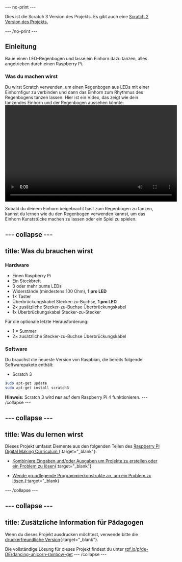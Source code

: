 --- no-print --- 

Dies ist die Scratch 3 Version des Projekts. Es gibt auch eine [Scratch 2 Version des Projekts.](https://projects.raspberrypi.org/en/projects/dancing-unicorn-rainbow-scratch2)

--- /no-print ---

## Einleitung

Baue einen LED-Regenbogen und lasse ein Einhorn dazu tanzen, alles angetrieben durch einen Raspberry Pi.

### Was du machen wirst

Du wirst Scratch verwenden, um einen Regenbogen aus LEDs mit einer Einhornfigur zu verbinden und dann das Einhorn zum Rhythmus des Regenbogens tanzen lassen. Hier ist ein Video, das zeigt wie dein tanzendes Einhorn und der Regenbogen aussehen könnte:<video width="560" height="315" controls> <source src="resources/Screencast.mp4" type="video/mp4"> Dein Browser unterstützt das Video-Tag nicht, versuche es mit FireFox oder Chrome </video> 

Sobald du deinem Einhorn beigebracht hast zum Regenbogen zu tanzen, kannst du lernen wie du den Regenbogen verwenden kannst, um das Einhorn Kunststücke machen zu lassen oder ein Spiel zu spielen.

--- collapse ---
---
title: Was du brauchen wirst
---
### Hardware

+ Einen Raspberry Pi
+ Ein Steckbrett
+ 3 oder mehr bunte LEDs
+ Widerstände (mindestens 100 Ohm), **1 pro LED**
+ 1× Taster
+ Überbrückungskabel Stecker-zu-Buchse, **1 pro LED**
+ 2× zusätzliche Stecker-zu-Buchse Überbrückungskabel
+ 1x Überbrückungskabel Stecker-zu-Stecker

Für die optionale letzte Herausforderung:

+ 1 × Summer
+ 2× zusätzliche Stecker-zu-Buchse Überbrückungskabel

### Software

Du brauchst die neueste Version von Raspbian, die bereits folgende Softwarepakete enthält:

+ Scratch 3

```bash
sudo apt-get update
sudo apt-get install scratch3
```

**Hinweis:** Scratch 3 wird **nur** auf dem Raspberry Pi 4 funktionieren. --- /collapse ---

--- collapse ---
---
title: Was du lernen wirst
---

Dieses Projekt umfasst Elemente aus den folgenden Teilen des [ Raspberry Pi Digital Making Curriculum ](http://rpf.io/curriculum){:target="_blank"}:

+ [Kombiniere Eingaben und/oder Ausgaben um Projekte zu erstellen oder ein Problem zu lösen](https://curriculum.raspberrypi.org/physical-computing/builder/){:target="_blank"}

+ [Wende grundlegende Programmierkonstrukte an, um ein Problem zu lösen.](https://www.raspberrypi.org/curriculum/programming/builder){:target="_blank} 

--- /collapse ---

--- collapse ---
---
title: Zusätzliche Information für Pädagogen
---
Wenn du dieses Projekt ausdrucken möchtest, verwende bitte die [druckerfreundliche Version](https://projects.raspberrypi.org/en/projects/dancing-unicorn-rainbow/print){:target="_blank"}.

Die vollständige Lösung für dieses Projekt findest du unter [rpf.io/p/de-DE/dancing-unicorn-rainbow-get](https://rpf.io/p/en/dancing-unicorn-rainbow-get) 
--- /collapse ---